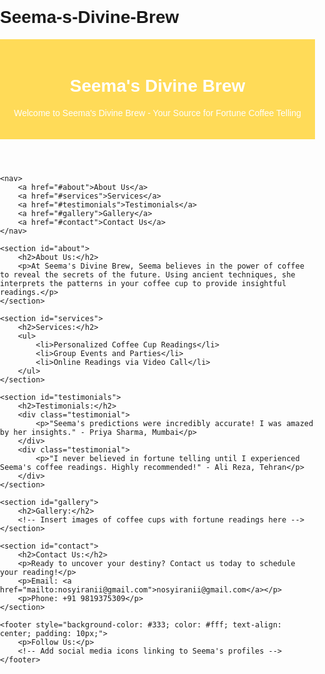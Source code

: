 # Seema-s-Divine-Brew
<html lang="en">
<head>
    <meta charset="UTF-8">
    <meta name="viewport" content="width=device-width, initial-scale=1.0">
    <title>Seema's Divine Brew</title>
    <link rel="stylesheet" href="styles.css"> <!-- Link to an external CSS file for better organization -->
    <style>
        /* Inline CSS for demonstration purposes */
        body {
            font-family: Arial, sans-serif;
            margin: 0;
            padding: 0;
        }
        header {
            background-color: #ffdb58; /* Golden yellow */
            padding: 20px;
            text-align: center;
            color: #fff; /* White text */
        }
        nav {
            background-color: #333; /* Dark gray */
            text-align: center;
            padding: 10px 0;
        }
        nav a {
            margin: 0 10px;
            text-decoration: none;
            color: #fff; /* White text */
            font-weight: bold;
        }
        section {
            padding: 20px;
        }
        .testimonial {
            background-color: #f5f5f5; /* Light gray */
            border-left: 4px solid #ffdb58; /* Golden yellow */
            padding: 10px;
            margin-bottom: 20px;
        }
        .testimonial p {
            margin: 0;
            font-style: italic;
        }
    </style>
</head>
<body>
    <header>
        <h1>Seema's Divine Brew</h1>
        <p>Welcome to Seema's Divine Brew - Your Source for Fortune Coffee Telling</p>
    </header>

    <nav>
        <a href="#about">About Us</a>
        <a href="#services">Services</a>
        <a href="#testimonials">Testimonials</a>
        <a href="#gallery">Gallery</a>
        <a href="#contact">Contact Us</a>
    </nav>

    <section id="about">
        <h2>About Us:</h2>
        <p>At Seema's Divine Brew, Seema believes in the power of coffee to reveal the secrets of the future. Using ancient techniques, she interprets the patterns in your coffee cup to provide insightful readings.</p>
    </section>

    <section id="services">
        <h2>Services:</h2>
        <ul>
            <li>Personalized Coffee Cup Readings</li>
            <li>Group Events and Parties</li>
            <li>Online Readings via Video Call</li>
        </ul>
    </section>

    <section id="testimonials">
        <h2>Testimonials:</h2>
        <div class="testimonial">
            <p>"Seema's predictions were incredibly accurate! I was amazed by her insights." - Priya Sharma, Mumbai</p>
        </div>
        <div class="testimonial">
            <p>"I never believed in fortune telling until I experienced Seema's coffee readings. Highly recommended!" - Ali Reza, Tehran</p>
        </div>
    </section>

    <section id="gallery">
        <h2>Gallery:</h2>
        <!-- Insert images of coffee cups with fortune readings here -->
    </section>

    <section id="contact">
        <h2>Contact Us:</h2>
        <p>Ready to uncover your destiny? Contact us today to schedule your reading!</p>
        <p>Email: <a href="mailto:nosyiranii@gmail.com">nosyiranii@gmail.com</a></p>
        <p>Phone: +91 9819375309</p>
    </section>

    <footer style="background-color: #333; color: #fff; text-align: center; padding: 10px;">
        <p>Follow Us:</p>
        <!-- Add social media icons linking to Seema's profiles -->
    </footer>
</body>
</html>
